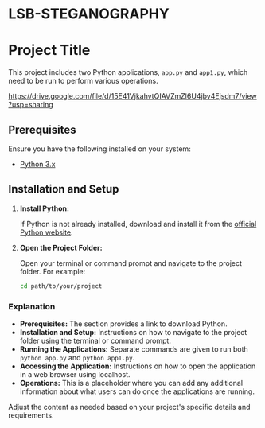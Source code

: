 # LSB-STEGANOGRAPHY

# Project Title

This project includes two Python applications, `app.py` and `app1.py`, which need to be run to perform various operations.

https://drive.google.com/file/d/15E41VjkahvtQIAVZmZl6U4jbv4Ejsdm7/view?usp=sharing

## Prerequisites

Ensure you have the following installed on your system:

- [Python 3.x](https://www.python.org/downloads/)

## Installation and Setup

1. **Install Python:**
   
   If Python is not already installed, download and install it from the [official Python website](https://www.python.org/downloads/).

2. **Open the Project Folder:**
   
   Open your terminal or command prompt and navigate to the project folder. For example:
   ```sh
   cd path/to/your/project

### Explanation

- **Prerequisites:** The section provides a link to download Python.
- **Installation and Setup:** Instructions on how to navigate to the project folder using the terminal or command prompt.
- **Running the Applications:** Separate commands are given to run both `python app.py` and `python app1.py`.
- **Accessing the Application:** Instructions on how to open the application in a web browser using localhost.
- **Operations:** This is a placeholder where you can add any additional information about what users can do once the applications are running.

Adjust the content as needed based on your project's specific details and requirements.


